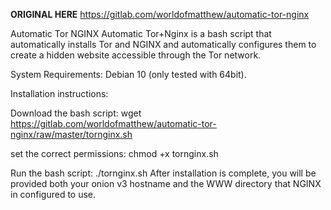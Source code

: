 <strong>ORIGINAL HERE</strong>
https://gitlab.com/worldofmatthew/automatic-tor-nginx

Automatic Tor NGINX
Automatic Tor+Nginx is a bash script that automatically installs Tor and NGINX and automatically configures them to create a hidden website accessible through the Tor network.

System Requirements:
Debian 10 (only tested with 64bit).

Installation instructions:

Download the bash script:
wget https://gitlab.com/worldofmatthew/automatic-tor-nginx/raw/master/tornginx.sh

set the correct permissions:
chmod +x tornginx.sh

Run the bash script:
./tornginx.sh
After installation is complete, you will be provided both your onion v3 hostname and the WWW directory that NGINX in configured to use.
